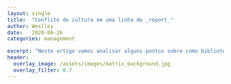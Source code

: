 ```yaml
---
layout: single
title:  "Conflito de cultura em uma linha de _report_"
author: Weslley
date:   2020-06-26
categories: management

excerpt: "Neste artigo vamos analisar alguns pontos sobre como bibliotecas de AutoML podem te ajudar, o nível de automação que elas oferecem e a curva de aprendizado para utilizar um exemplo (auto-sklearn)"
header:
  overlay_image: /assets/images/matrix_background.jpg
  overlay_filter: 0.7
---
```



